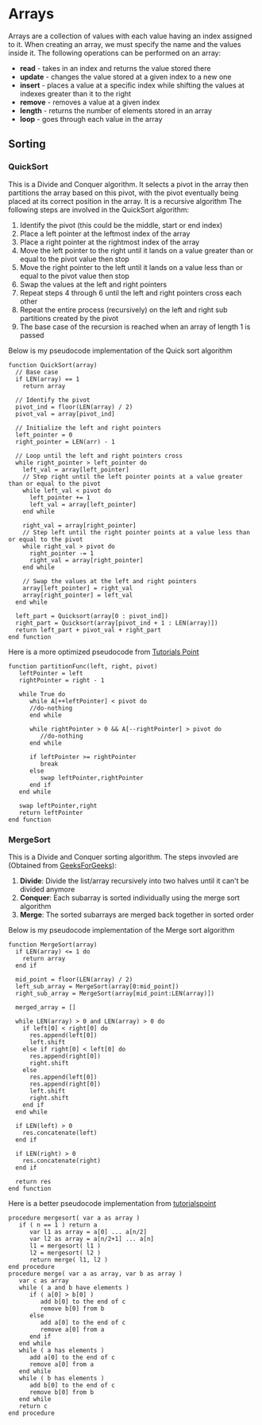 # Arrays
Arrays are a collection of values with each value having an index assigned to it.
When creating an array, we must specify the name and the values inside it.
The following operations can be performed on an array:
+ **read** - takes in an index and returns the value stored there
+ **update** - changes the value stored at a given index to a new one
+ **insert** - places a value at a specific index while shifting the values at indexes greater than it to the right
+ **remove** - removes a value at a given index
+ **length** - returns the number of elements stored in an array
+ **loop** - goes through each value in the array

## Sorting
### QuickSort
This is a Divide and Conquer algorithm.
It selects a pivot in the array then partitions the array based on this pivot, with the pivot eventually being placed at its correct position in the array.
It is a recursive algorithm
The following steps are involved in the QuickSort algorithm:
1. Identify the pivot (this could be the middle, start or end index)
2. Place a left pointer at the leftmost index of the array
3. Place a right pointer at the rightmost index of the array
4. Move the left pointer to the right until it lands on a value greater than or equal to the pivot value then stop
5. Move the right pointer to the left until it lands on a value less than or equal to the pivot value then stop
6. Swap the values at the left and right pointers
7. Repeat steps 4 through 6 until the left and right pointers cross each other
8. Repeat the entire process (recursively) on the left and right sub partitions created by the pivot
9. The base case of the recursion is reached when an array of length 1 is passed
 
Below is my pseudocode implementation of the Quick sort algorithm
```
function QuickSort(array)
  // Base case
  if LEN(array) == 1
    return array

  // Identify the pivot
  pivot_ind = floor(LEN(array) / 2)
  pivot_val = array[pivot_ind]

  // Initialize the left and right pointers
  left_pointer = 0
  right_pointer = LEN(arr) - 1

  // Loop until the left and right pointers cross
  while right_pointer > left_pointer do
    left_val = array[left_pointer]
    // Step right until the left pointer points at a value greater than or equal to the pivot
    while left_val < pivot do
      left_pointer += 1
      left_val = array[left_pointer]
    end while

    right_val = array[right_pointer]
    // Step left until the right pointer points at a value less than or equal to the pivot
    while right_val > pivot do
      right_pointer -= 1
      right_val = array[right_pointer]
    end while

    // Swap the values at the left and right pointers
    array[left_pointer] = right_val
    array[right_pointer] = left_val
  end while

  left_part = Quicksort(array[0 : pivot_ind])
  right_part = Quicksort(array[pivot_ind + 1 : LEN(array)])
  return left_part + pivot_val + right_part
end function
```

Here is a more optimized pseudocode from <a href="https://www.tutorialspoint.com/data_structures_algorithms/quick_sort_algorithm.htm">Tutorials Point</a>
```
function partitionFunc(left, right, pivot)
   leftPointer = left
   rightPointer = right - 1

   while True do
      while A[++leftPointer] < pivot do
      //do-nothing            
      end while
		
      while rightPointer > 0 && A[--rightPointer] > pivot do
         //do-nothing         
      end while
		
      if leftPointer >= rightPointer
         break
      else                
         swap leftPointer,rightPointer
      end if
   end while 
	
   swap leftPointer,right
   return leftPointer
end function
```

### MergeSort
This is a Divide and Conquer sorting algorithm.
The steps invovled are (Obtained from <a href="https://www.geeksforgeeks.org/merge-sort/">GeeksForGeeks</a>):
1. **Divide**: Divide the list/array recursively into two halves until it can't be divided anymore
2. **Conquer**: Each subarray is sorted individually using the merge sort algorithm
3. **Merge**: The sorted subarrays are merged back together in sorted order

Below is my pseudocode implementation of the Merge sort algorithm
```
function MergeSort(array)
  if LEN(array) <= 1 do
    return array
  end if

  mid_point = floor(LEN(array) / 2)
  left_sub_array = MergeSort(array[0:mid_point])
  right_sub_array = MergeSort(array[mid_point:LEN(array)])

  merged_array = []

  while LEN(array) > 0 and LEN(array) > 0 do
    if left[0] < right[0] do
      res.append(left[0])
      left.shift
    else if right[0] < left[0] do
      res.append(right[0])
      right.shift
    else
      res.append(left[0])
      res.append(right[0])
      left.shift
      right.shift
    end if
  end while

  if LEN(left) > 0
    res.concatenate(left)
  end if

  if LEN(right) > 0
    res.concatenate(right)
  end if

  return res
end function
```

Here is a better pseudocode implementation from <a href="https://www.tutorialspoint.com/data_structures_algorithms/merge_sort_algorithm.htm">tutorialspoint</a>
```
procedure mergesort( var a as array )
   if ( n == 1 ) return a
      var l1 as array = a[0] ... a[n/2]
      var l2 as array = a[n/2+1] ... a[n]
      l1 = mergesort( l1 )
      l2 = mergesort( l2 )
      return merge( l1, l2 )
end procedure
procedure merge( var a as array, var b as array )
   var c as array
   while ( a and b have elements )
      if ( a[0] > b[0] )
         add b[0] to the end of c
         remove b[0] from b
      else
         add a[0] to the end of c
         remove a[0] from a
      end if
   end while
   while ( a has elements )
      add a[0] to the end of c
      remove a[0] from a
   end while
   while ( b has elements )
      add b[0] to the end of c
      remove b[0] from b
   end while
   return c
end procedure
```
